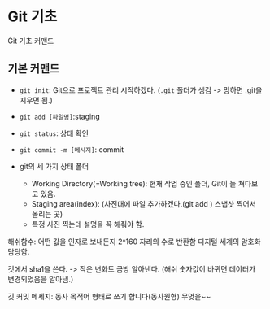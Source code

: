 # Git 기초
Git 기초 커맨드

## 기본 커맨드
- `git init`: Git으로 프로젝트 관리 시작하겠다. (`.git` 폴더가 생김 
-> 망하면 .git을 지우면 됨.)
- `git add [파일명]`:staging
- `git status`: 상태 확인
- `git commit -m [메시지]`: commit

- git의 세 가지 상태 폴더
   - Working Directory(=Working tree):
    현재 작업 중인 폴더, Git이 늘 쳐다보고 있음. 
   - Staging area(index):
      (사진대에 파일 추가하겠다.(git add  )
      스냅샷 찍어서 올리는 곳)
   -   특정 사진 찍는데 설명을 꼭 해줘야 함. 
       

해쉬함수: 어떤 값을 인자로 보내든지 2^160 자리의 수로 반환함 
디지털 세계의 암호화 담당함. 

깃에서 sha1을 쓴다.
-> 작은 변화도 금방 알아낸다. (해쉬 숫자값이 바뀌면 데이터가 변경되었음을 알아냄.)

깃 커밋 메세지: 
동사 목적어 형태로 쓰기 
합니다(동사원형) 무엇을~~
